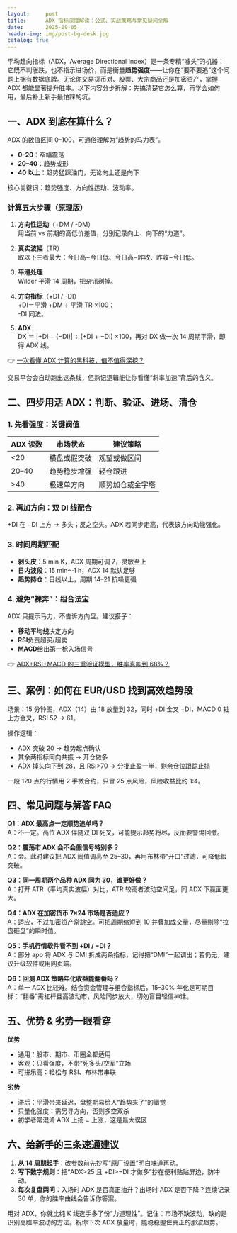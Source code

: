 ```yaml
---
layout:     post
title:      ADX 指标深度解读：公式、实战策略与常见疑问全解
date:       2025-09-05
header-img: img/post-bg-desk.jpg
catalog: true
---
```


平均趋向指标（ADX，Average Directional Index）是一条专精“噱头”的机器：它既不判涨跌，也不指示进场价，而是衡量**趋势强度**——让你在“要不要追”这个问题上拥有数据底牌。无论你交易货币对、股票、大宗商品还是加密资产，掌握 ADX 都能显著提升胜率。以下内容分步拆解：先搞清楚它怎么算，再学会如何用，最后补上新手最怕踩的坑。

## 一、ADX 到底在算什么？

ADX 的数值区间 0–100，可通俗理解为“趋势的马力表”。

- **0–20**：窄幅震荡  
- **20–40**：趋势成形  
- **40 以上**：趋势猛踩油门，无论向上还是向下

核心关键词：趋势强度、方向性运动、波动率。

### 计算五大步骤（原理版）

1. **方向性运动**（+DM / -DM）  
   用当前 vs 前期的高低价差值，分别记录向上、向下的“力道”。  

2. **真实波幅**（TR）  
   取以下三者最大：今日高 – 今日低、今日高 – 昨收、昨收 – 今日低。  

3. **平滑处理**  
   Wilder 平滑 14 周期，把杂讯剃掉。  

4. **方向指标**（+DI / -DI）  
   +DI＝平滑 +DM ÷ 平滑 TR ×100；  
   -DI 同法。  

5. **ADX**  
   DX ＝ |+DI − (−DI)| ÷ (+DI + −DI) ×100，再对 DX 做一次 14 周期平滑，即得 ADX 线。

👉 [一次看懂 ADX 计算的黑科技，值不值得深挖？](https://okxdog.com/)

交易平台会自动跑出这条线，但熟记逻辑能让你看懂“斜率加速”背后的含义。

## 二、四步用活 ADX：判断、验证、进场、清仓

### 1. 先看强度：关键阀值

| ADX 读数 | 市场状态 | 建议策略 |
| --- | --- | --- |
| <20 | 横盘或假突破 | 观望或做区间 |
| 20–40 | 趋势稳步增强 | 轻仓跟进 |
| >40 | 极速单方向 | 顺势加仓或金字塔 |

### 2. 再加方向：双 DI 线配合

+DI 在 −DI 上方 → 多头；反之空头。ADX 若同步走高，代表该方向动能强化。

### 3. 时间周期匹配

- **剥头皮**：5 min K，ADX 周期可调 7，灵敏至上  
- **日内波段**：15 min～1 h，ADX 14 默认足够  
- **趋势持仓**：日线以上，周期 14–21 抗噪更强

### 4. 避免“裸奔”：组合法宝

ADX 只提示马力，不告诉方向盘。建议搭子：

- **移动平均线**决定方向  
- **RSI**负责超买/超卖  
- **MACD**给出第一枪入场信号  

👉 [ADX+RSI+MACD 的三重验证模型，胜率真能到 68%？](https://okxdog.com/)

## 三、案例：如何在 EUR/USD 找到高效趋势段

场景：15 分钟图，ADX（14）由 18 放量到 32，同时 +DI 金叉 −DI，MACD 0 轴上方金叉，RSI 52 → 61。

操作逻辑：  
- ADX 突破 20 → 趋势起点确认  
- 其余两指标同向共振 → 开仓做多  
- ADX 掉头向下到 28，且 RSI>70 → 分批止盈一半，剩余仓位跟踪止损

一段 120 点的行情用 2 手微合约，只冒 25 点风险，风险收益比约 1:4。

## 四、常见问题与解答 FAQ

**Q1：ADX 最高点一定顺势追单吗？**  
A：不一定。高位 ADX 伴随双 DI 死叉，可能提示趋势将尽，反而要警惕回撤。

**Q2：震荡市 ADX 会不会假信号特别多？**  
A：会。此时建议把 ADX 阀值调高至 25–30，再用布林带“开口”过滤，可降低假突破。

**Q3：同一周期两个品种 ADX 同为 30，谁更好做？**  
A：打开 ATR（平均真实波幅）对比，ATR 较高者波动空间足，同 ADX 下赢面更大。

**Q4：ADX 在加密货币 7×24 市场是否适应？**  
A：适应，不过加密资产常跳空。可把周期缩短到 10 并叠加成交量，尽量剔除“拉盘砸盘”的瞬时值。

**Q5：手机行情软件看不到 +DI / −DI？**  
A：部分 app 将 ADX 与 DMI 拆成两条指标，记得把“DMI”一起调出；若仍无，建议升级软件或用网页端。

**Q6：回测 ADX 策略年化收益能翻番吗？**  
A：单一 ADX 比较难。结合资金管理与组合指标后，15–30% 年化是可期目标：“翻番”需杠杆且高波动市，风险同步放大，切勿盲目轻信神话。

## 五、优势 & 劣势一眼看穿

**优势**  
- 通用：股市、期市、币圈全都适用  
- 客观：只看强度，不带“死多头/空军”立场  
- 可拼乐高：轻松与 RSI、布林带串联

**劣势**  
- 滞后：平滑带来延迟，盘整期易给人“趋势来了”的错觉  
- 只量化强度：需另寻方向，否则多空双杀  
- 初学者常混淆 ADX 上扬 = 上涨，这是最大误区

## 六、给新手的三条速通建议

1. **从 14 周期起手**：改参数前先抄写“原厂设置”明白味道再动。  
2. **写下数字规则**：把“ADX>25 且 +DI>−DI 才做多”抄在便利贴贴屏边，防冲动。  
3. **每次复盘两问**：入场时 ADX 是否真正抬升？出场时 ADX 是否下降？连续记录 30 单，你的胜率曲线会告诉你答案。  

用对 ADX，你就比纯 K 线选手多了份“力道理性”。记住：市场不缺波动，缺的是识别高胜率波动的方法。祝你下次 ADX 放量时，能稳稳握住真正的那波趋势。